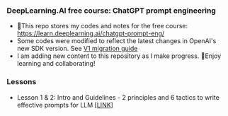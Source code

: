 ### DeepLearning.AI free course: ChatGPT prompt engineering

- 👋This repo stores my codes and notes for the free course: https://learn.deeplearning.ai/chatgpt-prompt-eng/
- Some codes were modified to reflect the latest changes in OpenAI's new SDK version. See [V1 migration guide](https://github.com/openai/openai-python/discussions/742)
- I am adding new content to this repository as I make progress. 🌱Enjoy learning and collaborating!

### Lessons
- Lesson 1 & 2: Intro and Guidelines - 2 principles and 6 tactics to write effective prompts for LLM [[LINK]](https://github.com/naid3n/DeepLearningAI_ChatGPT_Prompt_Engineering/blob/a7bfb44b90cf6ff231fe2ab936b135cd13176c4a/Lesson%201-2%20Intro%20%26%20Guidelines.ipynb)
